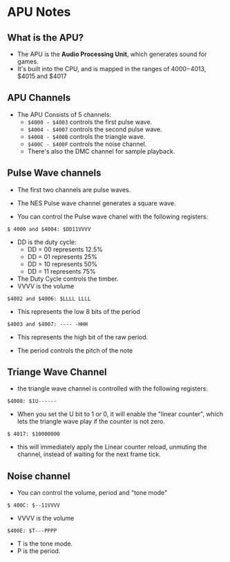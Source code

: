 # APU Notes

## What is the APU?

- The APU is the **Audio Processing Unit**, which generates sound for games.
- It's built into the CPU, and is mapped in the ranges of $4000-$4013, $4015 and $4017

## APU Channels

- The APU Consists of 5 channels:
    - `$4000 - $4003` controls the first pulse wave.
    - `$4004 - $4007` controls the second pulse wave.
    - `$4008 - $400B` controls the triangle wave.
    - `$400C - $400F` controls the noise channel.
    - There's also the DMC channel for sample playback.

## Pulse Wave channels

- The first two channels are pulse waves.

- The NES Pulse wave channel generates a square wave.

- You can control the Pulse wave chanel with the following registers:

```
$ 4000 and $4004: $DD11VVVV
```
- DD is the duty cycle:
    - DD = 00 represents 12.5%
    - DD = 01 represents 25%
    - DD = 10 represents 50%
    - DD = 11 represents 75%
- The Duty Cycle controls the timber.
- VVVV is the volume

```
$4002 and $4006: $LLLL LLLL
```
- This represents the low 8 bits of the period

```
$4003 and $4007: ---- -HHH
```
- This represents the high bit of the raw period.

- The period controls the pitch of the note


## Triange Wave Channel

- the triangle wave channel is controlled with the following registers:

```
$4008: $1U------
```
- When you set the U bit to 1 or 0, it will enable the "linear counter", which lets the triangle wave play if the counter is not zero.

```
$ 4017: $10000000
```

- this will immediately apply the Linear counter reload, unmuting the channel, instead of waiting for the next frame tick.


## Noise channel

- You can control the volume, period and "tone mode"

```
$ 400C: $--11VVVV
```
- VVVV is the volume

```
$400E: $T---PPPP
```
- T is the tone mode.
- P is the period.
